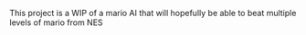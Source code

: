 This project is a WIP of a mario AI that will hopefully be able to beat multiple levels of mario from NES
